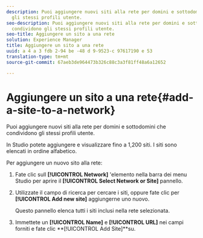 ```yaml
---
description: Puoi aggiungere nuovi siti alla rete per domini e sottodomini che condividono
  gli stessi profili utente.
seo-description: Puoi aggiungere nuovi siti alla rete per domini e sottodomini che
  condividono gli stessi profili utente.
seo-title: Aggiungere un sito a una rete
solution: Experience Manager
title: Aggiungere un sito a una rete
uuid: a 4 a 3 fdb 2-94 be -48 d 9-9523-c 97617190 e 53
translation-type: tm+mt
source-git-commit: 67aeb3de964473b326c88c3a3f81ff48a6a12652

---
```



# Aggiungere un sito a una rete{#add-a-site-to-a-network}

Puoi aggiungere nuovi siti alla rete per domini e sottodomini che condividono gli stessi profili utente.

In Studio potete aggiungere e visualizzare fino a 1,200 siti. I siti sono elencati in ordine alfabetico.

Per aggiungere un nuovo sito alla rete:

1. Fate clic sull **[!UICONTROL Network]** 'elemento nella barra dei menu Studio per aprire il **[!UICONTROL Select Network or Site]** pannello.
1. Utilizzate il campo di ricerca per cercare i siti, oppure fate clic per **[!UICONTROL Add new site]** aggiungerne uno nuovo.

   Questo pannello elenca tutti i siti inclusi nella rete selezionata.

1. Immettete un **[!UICONTROL Name]** e **[!UICONTROL URL]** nei campi forniti e fate clic **[!UICONTROL Add Site]**su.
